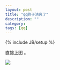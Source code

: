 ```yaml
---
layout: post
title: "qq终于清爽了"
description: ""
category: 
tags: [qq]
---
```

{% include JB/setup %}

直接上图 。

![](https://dl.stevelee.co.cc/u/92282746/pic/newly/qq.png)
